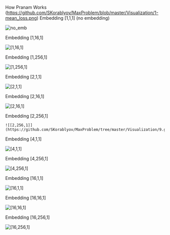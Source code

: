How Pranam Works
(https://github.com/SKorablyov/MaxProblem/blob/master/Visualization/1-mean_loss.png)
Embedding [1,1,1] (no embedding)

![no_emb](https://github.com/SKorablyov/MaxProblem/tree/master/Visualization/3.gif)

Embedding [1,16,1]

![[1,16,1]](https://github.com/SKorablyov/MaxProblem/tree/master/Visualization/4.gif)

Embedding [1,256,1]

 ![[1,256,1]](https://github.com/SKorablyov/MaxProblem/tree/master/Visualization/5.gif)
 
Embedding [2,1,1]

  ![[2,1,1]](https://github.com/SKorablyov/MaxProblem/tree/master/Visualization/7.gif)
  
Embedding [2,16,1]

   ![[2,16,1]](https://github.com/SKorablyov/MaxProblem/tree/master/Visualization/8.gif)
   
Embedding [2,256,1]

    ![[2,256,1]](https://github.com/SKorablyov/MaxProblem/tree/master/Visualization/9.gif)
    
Embedding [4,1,1]

   ![[4,1,1]](https://github.com/SKorablyov/MaxProblem/tree/master/Visualization/10.gif)
   
Embedding [4,256,1]

 ![[4,256,1]](https://github.com/SKorablyov/MaxProblem/tree/master/Visualization/11.gif)
 
Embedding [16,1,1]

 ![[16,1,1]](https://github.com/SKorablyov/MaxProblem/tree/master/Visualization/12.gif)
 
Embedding [16,16,1]

 ![[16,16,1]](https://github.com/SKorablyov/MaxProblem/tree/master/Visualization/13.gif)
 
Embedding [16,256,1]

 ![[16,256,1]](https://github.com/SKorablyov/MaxProblem/tree/master/Visualization/14.gif)
